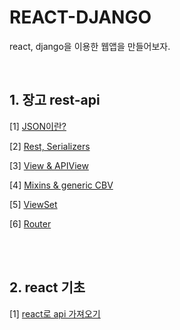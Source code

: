 # REACT-DJANGO
react, django을 이용한 웹앱을 만들어보자.

<br/>

## 1. 장고 rest-api

[1]  <a href="https://github.com/KumJungMin/REACT-DJANGO/blob/master/CLASSLION%20JSON%2073dffc642c0b4666b96c9605dae106df.md">JSON이란?</a>

[2] <a href="https://github.com/KumJungMin/REACT-DJANGO/blob/master/Export-3b5f2385-ed14-4878-9265-e1ab00dd6924/CLASSLION%20Rest%20Serializers%20001660ba1dc140a7ab99f15d82a7766e.md">Rest, Serializers</a>

[3] <a href="https://github.com/KumJungMin/REACT-DJANGO/blob/master/Export-c4044b0d-ecb9-486f-9447-ddf8c5f65f64/CLASSLION%20View%20APIView%20f672defce2e34d84ada0b24cffba799c.md">View & APIView</a>

[4] <a href="https://github.com/KumJungMin/REACT-DJANGO/blob/master/Export-5c01d905-91b6-43ed-b457-d31b6252a625/CLASSLION%20Mixins%20generic%20CBV%20f8b2f7c2548b4f1997b56f9829777e45.md">Mixins & generic CBV</a>

[5] <a href="https://github.com/KumJungMin/REACT-DJANGO/blob/master/Export-ac5377dc-bf69-4da5-b2b0-5d187fc32697/CLASSLION%20ViewSet%20af35b5ecbc044947a33594edc5d3a4b0.md">ViewSet</a>

[6] <a href="https://github.com/KumJungMin/REACT-DJANGO/blob/master/Export-af386b95-5b40-4ba6-ab11-37653db27114/CLASSLION%20Router%20f7f68d9d466948d498872fca76ebc1da.md">Router</a>

<br/><br/>

## 2. react 기초

[1] <a href="https://github.com/KumJungMin/MOVIE_APP_2020">react로 api 가져오기 </a>
